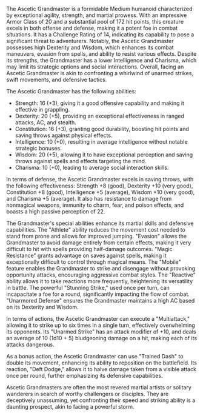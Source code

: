 The Ascetic Grandmaster is a formidable Medium humanoid characterized by exceptional agility, strength, and martial prowess. With an impressive Armor Class of 20 and a substantial pool of 172 hit points, this creature excels in both offense and defense, making it a potent foe in combat situations. It has a Challenge Rating of 14, indicating its capability to pose a significant threat to adventurers. Notably, the Ascetic Grandmaster possesses high Dexterity and Wisdom, which enhances its combat maneuvers, evasion from spells, and ability to resist various effects. Despite its strengths, the Grandmaster has a lower Intelligence and Charisma, which may limit its strategic options and social interactions. Overall, facing an Ascetic Grandmaster is akin to confronting a whirlwind of unarmed strikes, swift movements, and defensive tactics.

The Ascetic Grandmaster has the following abilities: 
- Strength: 16 (+3), giving it a good offensive capability and making it effective in grappling.
- Dexterity: 20 (+5), providing an exceptional effectiveness in ranged attacks, AC, and stealth.
- Constitution: 16 (+3), granting good durability, boosting hit points and saving throws against physical effects.
- Intelligence: 10 (+0), resulting in average intelligence without notable strategic bonuses.
- Wisdom: 20 (+5), allowing it to have exceptional perception and saving throws against spells and effects targeting the mind.
- Charisma: 10 (+0), leading to average social interaction skills.

In terms of defense, the Ascetic Grandmaster excels in saving throws, with the following effectiveness: Strength +8 (good), Dexterity +10 (very good), Constitution +8 (good), Intelligence +5 (average), Wisdom +10 (very good), and Charisma +5 (average). It also has resistance to damage from nonmagical weapons, immunity to charm, fear, and poison effects, and boasts a high passive perception of 22.

The Grandmaster's special abilities enhance its martial skills and defensive capabilities. The "Athlete" ability reduces the movement cost needed to stand from prone and allows for improved jumping. "Evasion" allows the Grandmaster to avoid damage entirely from certain effects, making it very difficult to hit with spells providing half-damage outcomes. "Magic Resistance" grants advantage on saves against spells, making it exceptionally difficult to control through magical means. The "Mobile" feature enables the Grandmaster to strike and disengage without provoking opportunity attacks, encouraging aggressive combat styles. The "Reactive" ability allows it to take reactions more frequently, heightening its versatility in battle. The powerful "Stunning Strike," used once per turn, can incapacitate a foe for a round, significantly impacting the flow of combat. "Unarmored Defense" ensures the Grandmaster maintains a high AC based on its Dexterity and Wisdom.

In terms of actions, the Ascetic Grandmaster can execute a "Multiattack," allowing it to strike up to six times in a single turn, effectively overwhelming its opponents. Its "Unarmed Strike" has an attack modifier of +10, and deals an average of 10 (1d10 + 5) bludgeoning damage on a hit, making each of its attacks dangerous.

As a bonus action, the Ascetic Grandmaster can use "Trained Dash" to double its movement, enhancing its ability to reposition on the battlefield. Its reaction, "Deft Dodge," allows it to halve damage taken from a visible attack once per round, further emphasizing its defensive capabilities.

Ascetic Grandmasters are often the most revered martial artists or solitary wanderers in search of worthy challengers or disciples. They are deceptively unassuming, yet confronting their speed and striking ability is a daunting prospect, akin to facing a powerful storm.